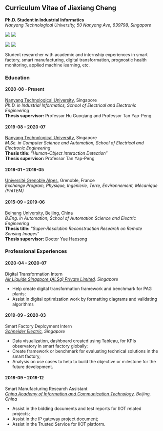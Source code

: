 ## Curriculum Vitae of Jiaxiang Cheng
**Ph.D. Student in Industrial Informatics**       
_Nanyang Technological University, 50 Nanyang Ave, 639798, Singapore_

<p align="left">
  <a href= "https://www.linkedin.com/in/jiaxiang-cheng/"><img src="https://img.icons8.com/dusk/48/000000/linkedin.png"/></a>
  <a href= "https://twitter.com/JiaXplorer"><img src="https://img.icons8.com/dusk/48/000000/twitter.png"/></a>
</p>	
<p>
    <a href="https://github.com/jiaxiang-cheng/"><img src="https://img.shields.io/github/stars/jiaxiang-cheng?color=%234CC61E&label=GitHub%20Stars%20"/></a>
    <a href="mailto:jiaxiang.cheng@outlook.com?subject=[GitHub]%20🔥%20Ask%20me%20anything&body=Hello%20Bayrem%2C%0A%0AI am%20sending%20you%20this%20mail%20after%20seeing%20your%20GitHub profile%20to..."><img src="https://img.shields.io/badge/Contact%20me-anything-1abc9c.svg"/></a>
</p>	

Student researcher with academic and internship experiences in smart factory, smart manufacturing, digital transformation, prognostic health monitoring, applied machine learning, etc.


### Education
#### **2020-08 – Present**    
[Nanyang Technological University](https://www.ntu.edu.sg/), Singapore    
_Ph.D. in Industrial Informatics, School of Electrical and Electronic Engineering_    
**Thesis supervisor:** Professor Hu Guoqiang and Professor Tan Yap-Peng

#### **2019-08 – 2020-07**     
[Nanyang Technological University](https://www.ntu.edu.sg/), Singapore     
_M.Sc. in Computer Science and Automation, School of Electrical and Electronic Engineering_   
**Thesis title:** “_Human-Object Interaction Detection_”     
**Thesis supervisor:** Professor Tan Yap-Peng

#### **2019-01 – 2019-05**	     
[Université Grenoble Alpes](https://www.univ-grenoble-alpes.fr/), Grenoble, France    
_Exchange Program, Physique, Ingénierie, Terre, Environnement, Mécanique (PhITEM)_

#### **2015-09 – 2019-06**	    
[Beihang University](https://ev.buaa.edu.cn/), Beijing, China    
_B.Eng. in Automation, School of Automation Science and Electric Engineering_    
**Thesis title:** “_Super-Resolution Reconstruction Research on Remote Sensing Images_”     
**Thesis supervisor:** Doctor Yue Haosong    

### Professional Experiences
#### **2020-04 – 2020-07**      
Digital Transformation Intern       
_[Air Liquide Singapore (ALSg) Private Limited](https://www.airliquide.com/singapore), Singapore_        
- Help create digital transformation framework and benchmark for PAG plants;     
- Assist in digital optimization work by formatting diagrams and validating algorithms

#### **2019-09 – 2020-03**      
Smart Factory Deployment Intern        
_[Schneider Electric](https://www.se.com/sg/en/), Singapore_
- Data visualization, dashboard created using Tableau, for KPIs observatory in smart factory globally;        
- Create framework or benchmark for evaluating technical solutions in the smart factory;        
- Analysis on use cases to help to build the objective or milestone for the future development.

#### **2018-09 – 2018-12**	     
Smart Manufacturing Research Assistant		      
_[China Academy of Information and Communication Technology](http://www.caict.ac.cn/english/), Beijing, China_     
- Assist in the bidding documents and test reports for IIOT related projects; 
- Assist in the IP gateway project document; 
- Assist in the Trusted Service for IIOT platform.
